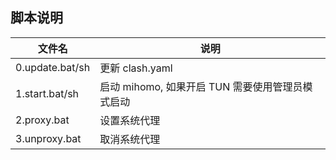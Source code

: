 ## 脚本说明

| 文件名          | 说明                                             |
| --------------- | ------------------------------------------------ |
| 0.update.bat/sh | 更新 clash.yaml                                  |
| 1.start.bat/sh  | 启动 mihomo, 如果开启 TUN 需要使用管理员模式启动 |
| 2.proxy.bat     | 设置系统代理                                     |
| 3.unproxy.bat   | 取消系统代理                                     |


